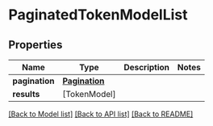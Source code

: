 # PaginatedTokenModelList

## Properties
Name | Type | Description | Notes
------------ | ------------- | ------------- | -------------
**pagination** | [**Pagination**](Pagination.md) |  | 
**results** | [TokenModel] |  | 

[[Back to Model list]](../README.md#documentation-for-models) [[Back to API list]](../README.md#documentation-for-api-endpoints) [[Back to README]](../README.md)



